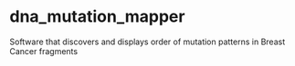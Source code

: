 # dna_mutation_mapper
Software that discovers and displays order of mutation patterns in Breast Cancer fragments
